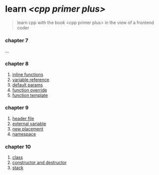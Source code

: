 # learn *\<cpp primer plus\>*

> learn cpp with the book \<cpp primer plus\> in the view of a frontend coder

### chapter 7

...

### chapter 8

1. [inline functions](./src/chapter8/1_inline_functions.cpp)
2. [variable reference](./src/chapter8/2_variable_reference.cpp)
3. [default params](./src/chapter8/3_default_params.cpp)
4. [function override](./src/chapter8/4_function_override.cpp)
5. [function template](./src/chapter8/5_function_template.cpp)

### chapter 9

1. [header file](./src/chapter9/1_using_header_file.cpp)
2. [external variable](./src/chapter9/2_use_external_variable/index.cpp)
3. [new placement](./src/chapter9/3_new_placement.cpp)
4. [namespace](./src/chapter9/4_use_namespace/index.cpp)

### chapter 10

1. [class](./src/chapter10/1_stock_class/use_stock.cpp)
2. [constructor and destructor](./src/chapter10/2_stock_class_constructed/use_stock.cpp)
3. [stack](./src/chapter10/3_stack/use_stack.cpp)
